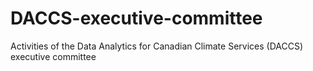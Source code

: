 # DACCS-executive-committee
Activities of the Data Analytics for Canadian Climate Services (DACCS) executive committee
